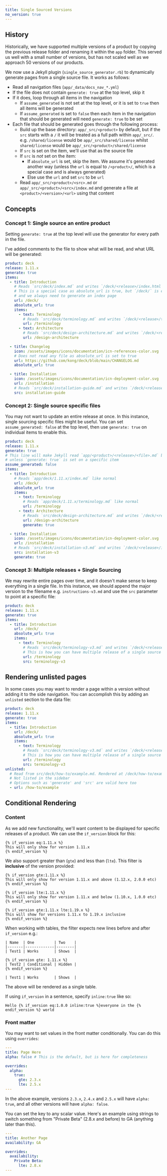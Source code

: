 ```yaml
---
title: Single Sourced Versions
no_version: true
---
```


## History

Historically, we have supported multiple versions of a product by copying the previous release folder and renaming it within the `app` folder. This served us well with a small number of versions, but has not scaled well as we approach 50 versions of our products.

We now use a Jekyll plugin (`single_source_generator.rb`) to dynamically generate pages from a single source file. It works as follows:

- Read all navigation files (`app/_data/docs_nav_*.yml`)
- If the file does not contain `generate: true` at the top level, skip it
- If it does, loop through all items in the navigation
  - If `assume_generated` is not set at the top level, or it is set to `true` then all items will be generated
  - If `assume_generated` is set to `false` then each item in the navigation that should be generated will need `generate: true` to be set
- Each file that should be generated goes through the following process:
  - Build up the base directory: `app/_src/<product>` by default, but if the `src` starts with a `/` it will be treated as a full path within `app/_src/`. e.g. `/shared/license` would be `app/_src/shared/license` whilst `shared/license` would be `app/_src/<product>/shared/license`
  - If `src` is set on the item, we'll use that as the source file
  - If `src` is _not_ set on the item:
    - If `absolute_url` is set, skip the item. We assume it's generated another way (unless the `url` is equal to `/<product>/`, which is a special case and is always generated)
    - Else use the `url` and set `src` to be `url`
  - Read `app/_src/<product>/<src>.md` or `app/_src/<product>/<src>/index.md` and generate a file at `<product>/<version>/<url>` using that content

## Concepts

### Concept 1: Single source an entire product

Setting `generate: true` at the top level will use the generator for every path in the file.

I've added comments to the file to show what will be read, and what URL will be generated:

```yaml
product: deck
release: 1.11.x
generate: true
items:
  - title: Introduction
    # Reads `src/deck/index.md` and writes `/deck/<release>/index.html`
    # This is a special case as absolute_url is true, but `/deck/` is equal to `/<product>/`
    # and we always need to generate an index page
    url: /deck/
    absolute_url: true
    items:
      - text: Terminology
        # Reads `src/deck/terminology.md` and writes `/deck/<release>/terminology/index.html`
        url: /terminology
      - text: Architecture
        # Reads `src/deck/design-architecture.md` and writes `/deck/<release>/design-architecture/index.html`
        url: /design-architecture

  - title: Changelog
    icon: /assets/images/icons/documentation/icn-references-color.svg
    # Does not read any file as absolute_url is set to true
    url: https://github.com/kong/deck/blob/main/CHANGELOG.md
    absolute_url: true

  - title: Installation
    icon: /assets/images/icons/documentation/icn-deployment-color.svg
    url: /installation
    # Reads `src/deck/installation-guide.md` and writes `/deck/<release>/installation/index.html`
    src: installation-guide
```

### Concept 2: Single source specific files

You may not want to update an entire release at once. In this instance, single sourcing specific files might be useful. You can set `assume_generated: false` at the top level, then use `generate: true` on individual items to enable this.

```yaml
product: deck
release: 1.11.x
generate: true
# This line will make Jekyll read `app/<product>/<release>/<file>.md` by default
# unless `generate: true` is set on a specific item
assume_generated: false
items:
  - title: Introduction
    # Reads `app/deck/1.11.x/index.md` like normal
    url: /deck/
    absolute_url: true
    items:
      - text: Terminology
        # Reads `app/deck/1.11.x/terminology.md` like normal
        url: /terminology
      - text: Architecture
        # Reads `src/deck/design-architecture.md` and writes `/deck/<release>/design-architecture/index.html`
        url: /design-architecture
        generate: true

  - title: Installation
    icon: /assets/images/icons/documentation/icn-deployment-color.svg
    url: /installation
    # Reads `src/deck/installation-v3.md` and writes `/deck/<release>/installation/index.html`
    src: installation-v3
    generate: true
```

### Concept 3: Multiple releases + Single Sourcing

We may rewrite entire pages over time, and it doesn't make sense to keep everything in a single file. In this instance, we should append the major version to the filename e.g. `instructions-v3.md` and use the `src` parameter to point at a specific file:

```yaml
product: deck
release: 1.11.x
generate: true
items:
  - title: Introduction
    url: /deck/
    absolute_url: true
    items:
      - text: Terminology
        # Reads `src/deck/terminology-v3.md` and writes `/deck/<release>/terminology/index.html`
        # This is how you can have multiple release of a single source file when completely rewriting content
        url: /terminology
        src: terminology-v3
```

## Rendering unlisted pages

In some cases you may want to render a page within a version without adding it to the side navigation. You can accomplish this by adding an `unlisted` section to the data file:

```yaml
product: deck
release: 1.11.x
generate: true
items:
  - title: Introduction
    url: /deck/
    absolute_url: true
    items:
      - text: Terminology
        # Reads `src/deck/terminology-v3.md` and writes `/deck/<release>/terminology/index.html`
        # This is how you can have multiple release of a single source file when completely rewriting content
        url: /terminology
        src: terminology-v3
unlisted:
  # Read from src/deck/how-to/example.md. Rendered at /deck/how-to/example/
  # Not listed in the sidebar
  # Options such as 'generate' and 'src' are valid here too
  - url: /how-to/example
```

## Conditional Rendering

### Content

As we add new functionality, we'll want content to be displayed for specific releases of a product. We can use the `if_version` block for this:

```
{% if_version eq:1.11.x %}
This will only show for version 1.11.x
{% endif_version %}
```

We also support greater than (`gte`) and less than (`lte`). This filter is **inclusive** of the version provided:

```
{% if_version gte:1.11.x %}
This will only show for version 1.11.x and above (1.12.x, 2.0.0 etc)
{% endif_version %}

{% if_version lte:1.11.x %}
This will only show for version 1.11.x and below (1.10.x, 1.0.0 etc)
{% endif_version %}

{% if_version gte:1.11.x lte:1.19.x %}
This will show for versions 1.11.x to 1.19.x inclusive
{% endif_version %}
```

When working with tables, the filter expects new lines before and after `if_version` e.g.:

```
| Name  | One         | Two    |
|-------|-------------|--------|
| Test1 | Works       | Shows  |

{% if_version gte: 1.11.x %}
| Test2 | Conditional | Hidden |
{% endif_version %}

| Test1 | Works       | Shows  |
```

The above will be rendered as a single table.

If using `if_version` in a sentence, specify `inline:true` like so:

```
Hello {% if_version eq:1.0.0 inline:true %}everyone in the {% endif_version %} world
```

### Front matter

You may want to set values in the front matter conditionally. You can do this using `overrides`:

```yaml
---
title: Page Here
alpha: false # This is the default, but is here for completeness

overrides:
  alpha:
    true:
      gte: 2.3.x
      lte: 2.5.x
---
```

In the above example, versions `2.3.x`, `2.4.x` and `2.5.x` will have `alpha: true`, and all other versions will have `alpha: false`.

You can set the key to any scalar value. Here's an example using strings to switch something from "Private Beta" (2.8.x and before) to GA (anything later than this).

```yaml
---
title: Another Page
availability: GA

overrides:
  availability:
    Private Beta:
      lte: 2.8.x
---
```